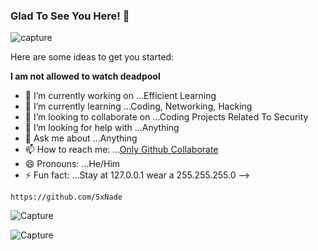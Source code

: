 ### Glad To See You Here! 👋


![capture](https://giffiles.alphacoders.com/310/3102.gif)



Here are some ideas to get you started:

**I am not allowed to watch deadpool**
- 🔭 I’m currently working on ...Efficient Learning
- 🌱 I’m currently learning ...Coding, Networking, Hacking
- 👯 I’m looking to collaborate on ...Coding Projects Related To Security
- 🤔 I’m looking for help with ...Anything
- 💬 Ask me about ...Anything
- 📫 How to reach me: ...[Only Github Collaborate](https://github.com/SxNade)
- 😄 Pronouns: ...He/Him
- ⚡ Fun fact: ...Stay at 127.0.0.1 wear a 255.255.255.0
-->


`https://github.com/SxNade`

![Capture](https://i.pinimg.com/originals/d4/73/a1/d473a1d6d867e8896dc3893e3db5b44a.gif)


![Capture](https://wallpaperaccess.com/full/1889973.jpg)
